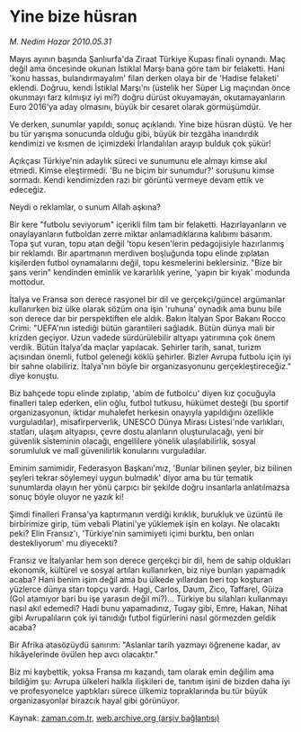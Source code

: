 # Yine bize hüsran

*M. Nedim Hazar 2010.05.31*

<td class="columnist-detail">
<p>Mayıs ayının başında Şanlıurfa'da Ziraat Türkiye Kupası finali oynandı. Maç değil ama öncesinde okunan İstiklal Marşı bana göre tam bir felaketti. Hani 'konu hassas, bulandırmayalım' filan derken olaya bir de 'Hadise felaketi' eklendi. Doğruu, kendi İstiklal Marşı'nı (üstelik her Süper Lig maçından önce okunmayı farz kılmışız iyi mi?) doğru dürüst okuyamayan, okutamayanların Euro 2016'ya aday olmasını, büyük bir cesaret olarak görmüşümdür.</p>
<p>
<div id="haberMetinDiv">
<p>Ve derken, sunumlar yapıldı, sonuç açıklandı. Yine bize hüsran düştü. Ve her bu tür yarışma sonucunda olduğu gibi, büyük bir tezgâha inandırdık kendimizi ve kısmen de içimizdeki İrlandalıları arayıp bulduk çok şükür!
<p>Açıkçası Türkiye'nin adaylık süreci ve sunumunu ele almayı kimse akıl etmedi. Kimse eleştirmedi. 'Bu ne biçim bir sunumdur?' sorusunu kimse sormadı. Kendi kendimizden razı bir görüntü vermeye devam ettik ve edeceğiz.
<p>Neydi o reklamlar, o sunum Allah aşkına?
<p>Bir kere "futbolu seviyorum" içerikli film tam bir felaketti. Hazırlayanların ve onaylayanların futboldan zerre miktar anlamadıklarına kalıbımı basarım. Topa şut vuran, topu atan değil 'topu kesen'lerin pedagojisiyle hazırlanmış bir reklamdı. Bir apartmanın merdiven boşluğunda topu elinde zıplatan kişilerden futbol oynamalarını değil, topu kesmelerini beklersiniz. "Bize bir şans verin" kendinden eminlik ve kararlılık yerine, 'yapın bir kıyak' modunda mottodur.
<p>İtalya ve Fransa son derece rasyonel bir dil ve gerçekçi/güncel argümanlar kullanırken biz ülke olarak sözüm ona işin 'ruhuna' oynadık ama bunu bile son derece dar bir perspektiften ele aldık. Bakın İtalyan Spor Bakanı Rocco Crimi: "UEFA'nın istediği bütün garantileri sağladık. Bütün dünya mali bir krizden geçiyor. Uzun vadede sürdürülebilir altyapı yatırımına çok önem verdik. Bütün İtalya'da maçlar yapılacak. Şehirler tarih, sanat, turizm açısından önemli, futbol geleneği köklü şehirler. Bizler Avrupa futbolu için iyi bir sahne olabiliriz. İtalya'nın böyle bir organizasyonunu gerçekleştireceğiz." diye konuştu.
<p>Biz bahçede topu elinde zıplatıp, 'abim de futbolcu' diyen kız çocuğuyla finalleri talep ederken, elin oğlu, futbol tutkusu, hükümet desteği (bu sportif organizasyonun, iktidar muhalefet herkesin onayıyla yapıldığını özellikle vurguladılar), misafirperverlik, UNESCO Dünya Mirası Listesi'nde varlıkları, statları, ulaşım altyapısı, çevre dostu alanların oluşturulacağı, yeni bir güvenlik sisteminin olacağı, engellilere yönelik ulaşılabilirlik, sosyal sorumluluk ve malî güvenilirlik konularını vurguladılar.
<p>Eminim samimidir, Federasyon Başkanı'mız, 'Bunlar bilinen şeyler, biz bilinen şeyleri tekrar söylemeyi uygun bulmadık' diyor ama bu tür tematik sunumlarda olayın her yönü çarpıcı bir şekilde doğru insanlarla anlatılmazsa sonuç böyle oluyor ne yazık ki!
<p>Şimdi finalleri Fransa'ya kaptırmanın verdiği kırıklık, burukluk ve üzüntü ile birbirimize girip, tüm vebali Platini'ye yüklemek işin en kolayı. Ne olacaktı peki? Elin Fransız'ı, 'Türkiye'nin samimiyeti içimi burktu, ben onları destekliyorum' mu diyecekti?
<p>Fransız ve İtalyanlar hem son derece gerçekçi bir dil, hem de sahip oldukları ekonomik, kültürel ve sosyal artıları kullanırken, biz niye bunları yapamadık acaba? Hani benim işim değil ama bu ülkede yıllardan beri top koşturan yüzlerce dünya starı topçu vardı. Hagi, Carlos, Daum, Zico, Taffarel, Güiza (Gol atamıyor bari bu işe yarasın değil mi?)... Türkiye bu silahları kullanmayı nasıl akıl edemedi? Hadi bunu yapamadınız, Tugay gibi, Emre, Hakan, Nihat gibi Avrupalıların çok iyi tanıdığı futbol figürlerini nasıl görmezden geldik acaba?
<p>Bir Afrika atasözüydü sanırım: "Aslanlar tarih yazmayı öğrenene kadar, av hikâyelerinde övülen hep avcı olacaktır."
<p>Biz mi kaybettik, yoksa Fransa mı kazandı, tam olarak emin değilim ama bildiğim şu: Avrupa ülkeleri halkla ilişkileri de, tanıtım işini de bizden daha iyi ve profesyonelce yaptıkları sürece ülkemiz topraklarında bu tür büyük organizasyonlar birazcık hayal gibi görünüyor. </p></p></p></p></p></p></p></p></p></p></p></div>
</p>
<a href="http://web.archive.org/web/20110107004639/mailto:n.hazar@zaman.com.tr">
</a></td>

Kaynak: [zaman.com.tr](http://zaman.com.tr/yazar.do?yazino=989911), [web.archive.org (arşiv bağlantısı)](http://web.archive.org/web/20110107004639/http://www.zaman.com.tr/yazar.do?yazino=989911)
